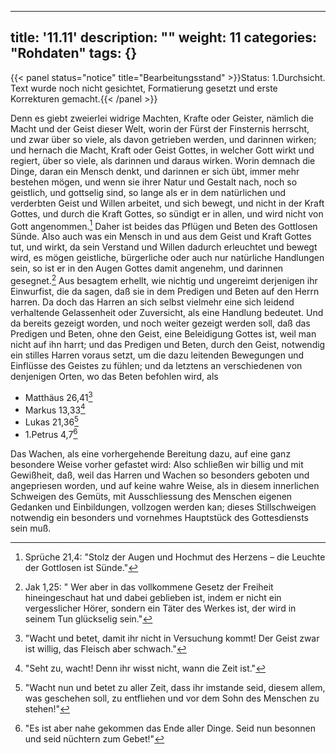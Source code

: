 
---
title: '11.11'
description: ""
weight: 11
categories: "Rohdaten"
tags: {}
---

{{< panel status="notice" title="Bearbeitungsstand" >}}Status: 1.Durchsicht.
Text wurde noch nicht gesichtet, Formatierung gesetzt und erste Korrekturen gemacht.{{< /panel >}}
<!-- Seite 512 -->


Denn es giebt zweierlei widrige Machten,
Krafte oder Geister, nämlich die Macht und
der Geist dieser Welt, worin der Fürst der Finsternis
herrscht, und zwar über so viele, als davon
getrieben werden, und darinnen wirken; und hernach
die Macht, Kraft oder Geist Gottes, in welcher
Gott wirkt und regiert, über so viele, als darinnen
und daraus wirken. Worin demnach die
Dinge, daran ein Mensch denkt, und darinnen er
sich übt, immer mehr bestehen mögen, und wenn sie
ihrer Natur und Gestalt nach, noch so geistlich, und
gottselig sind, so lange als er in dem natürlichen und
verderbten Geist und Willen arbeitet, und sich bewegt,
und nicht in der Kraft Gottes, und durch
die Kraft Gottes, so sündigt er in allen, und wird
nicht von Gott angenommen.[^foot-11-11-001] Daher ist beides
das Pflügen und Beten des Gottlosen Sünde.
Also auch was ein Mensch in und aus dem Geist und
Kraft Gottes tut, und wirkt, da sein Verstand
und Willen dadurch erleuchtet und bewegt wird, es
mögen geistliche, bürgerliche oder auch nur natürliche
Handlungen sein, so ist er in den Augen Gottes
damit angenehm, und darinnen gesegnet.[^foot-11-11-002] Aus
besagtem erhellt, wie nichtig und ungereimt derjenigen
ihr Einwurfist, die da sagen, daß sie in dem Predigen
und Beten auf den Herrn harren. Da
doch das Harren an sich selbst vielmehr eine sich leidend
verhaltende Gelassenheit oder Zuversicht, als eine
Handlung bedeutet. Und da bereits gezeigt worden,
und noch weiter gezeigt werden soll, daß das
Predigen und Beten, ohne den Geist, eine Beleidigung
Gottes ist, weil man nicht auf ihn harrt;
und das Predigen und Beten, durch den Geist, notwendig
ein stilles Harren voraus setzt, um die dazu
leitenden Bewegungen und Einflüsse des Geistes zu
fühlen; und da letztens an verschiedenen von denjenigen<!-- Seite 513 -->
Orten, wo das Beten befohlen wird, als

- Matthäus 26,41[^foot-11-11-003]
- Markus 13,33[^foot-11-11-004]
- Lukas 21,36[^foot-11-11-005]
- 1.Petrus 4,7[^foot-11-11-006]

Das Wachen, als eine vorhergehende Bereitung
dazu, auf eine ganz besondere Weise vorher gefastet
wird: Also schließen wir billig und mit Gewißheit,
daß, weil das Harren und Wachen so besonders
geboten und angepriesen worden, und auf keine
wahre Weise, als in diesem innerlichen Schweigen
des Gemüts, mit Ausschliessung des Menschen eigenen
Gedanken und Einbildungen, vollzogen werden kan;
dieses Stillschweigen notwendig ein besonders und
vornehmes Hauptstück des Gottesdiensts sein
muß.



[^foot-11-11-001]: Sprüche 21,4: "Stolz der Augen und Hochmut des Herzens – die Leuchte der Gottlosen ist Sünde."

[^foot-11-11-002]: Jak 1,25: " Wer aber in das vollkommene Gesetz der Freiheit hineingeschaut hat und dabei geblieben ist, indem er nicht ein vergesslicher Hörer, sondern ein Täter des Werkes ist, der wird in seinem Tun glückselig sein."

[^foot-11-11-003]: "Wacht und betet, damit ihr nicht in Versuchung kommt! Der Geist zwar ist willig, das Fleisch aber schwach."

[^foot-11-11-004]: "Seht zu, wacht! Denn ihr wisst nicht, wann die Zeit ist."

[^foot-11-11-005]: "Wacht nun und betet zu aller Zeit, dass ihr imstande seid, diesem allem, was geschehen soll, zu entfliehen und vor dem Sohn des Menschen zu stehen!"

[^foot-11-11-006]: "Es ist aber nahe gekommen das Ende aller Dinge. Seid nun besonnen und seid nüchtern zum Gebet!"